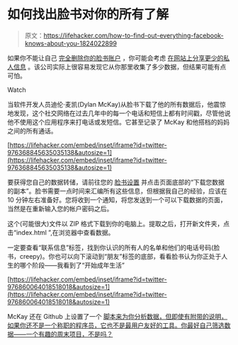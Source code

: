 # 如何找出脸书对你的所有了解

> 原文：<https://lifehacker.com/how-to-find-out-everything-facebook-knows-about-you-1824022899>

如果你不能让自己 [完全删除你的脸书账户](https://lifehacker.com/facebook-isn-t-recording-your-conversations-but-it-may-1820193946#_ga=2.259548291.862621771.1521471770-396842925.1520800403) ，你可能会考虑 [在网站上分享更少的私人信息](https://lifehacker.com/dont-delete-facebook-just-be-smarter-on-facebook-1823922407#_ga=2.208242971.862621771.1521471770-396842925.1520800403) 。该公司实际上很容易发现它从你那里收集了多少数据，但结果可能有点可怕。

Watch

当软件开发人员迪伦·麦凯(Dylan McKay)从脸书下载了他的所有数据后，他震惊地发现，这个社交网络在过去几年中的每一个电话和短信上都有时间戳，尽管他说他不使用这个应用程序来打电话或发短信。它甚至记录了 McKay 和他搭档的妈妈之间的所有通话。

 [https://lifehacker.com/embed/inset/iframe?id=twitter-976368845635035138&autosize=1](https://lifehacker.com/embed/inset/iframe?id=twitter-976368845635035138&autosize=1) 

要获得您自己的数据转储，请前往您的 [脸书设置](https://t.co/9OEfIDQf4o) 并点击页面底部的“下载您数据的副本”。脸书需要一点时间来汇编所有这些信息，但根据我自己的经验，应该在 10 分钟左右准备好。您将收到一个通知，将您发送到一个可以下载数据的页面，当然是在重新输入您的帐户密码之后。

这个(可能很大)文件以 ZIP 格式下载到你的电脑上。提取之后，打开新文件夹，点击“index.html ”,在浏览器中查看数据。

一定要查看“联系信息”标签，找到你认识的所有人的名单和他们的电话号码(脸书，creepy)。你也可以向下滚动到“朋友”标签的底部，看看脸书认为你正处于人生的哪个阶段——我看到了“开始成年生活”

 [https://lifehacker.com/embed/inset/iframe?id=twitter-976860064018518018&autosize=1](https://lifehacker.com/embed/inset/iframe?id=twitter-976860064018518018&autosize=1) 

McKay 还在 Github 上设置了一个 [脚本来为你分析数据，但即使有附带的说明，如果你还不是一个称职的程序员，它也不是最用户友好的工具。你最好自己筛选数据——一个有趣的周末项目，不是吗？](https://gist.github.com/dylanmckay/2b191a10068bd87d0fffba242db44b52)